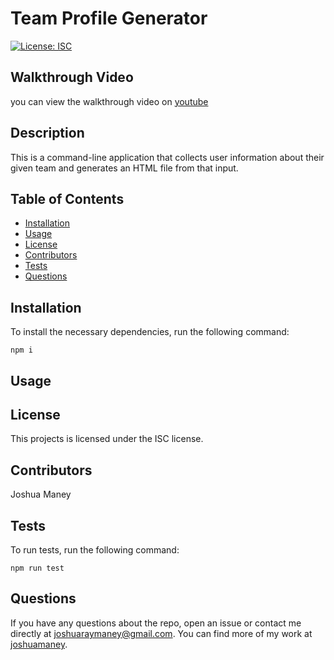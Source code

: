 # Team Profile Generator

  [![License: ISC](https://img.shields.io/badge/License-ISC-blue.svg)](https://opensource.org/licenses/ISC)

  ## Walkthrough Video
    
  you can view the walkthrough video on [youtube](https://youtu.be/89x8hjfGN-M)

  ## Description

  This is a command-line application that collects user information about their given team and generates an HTML file from that input.

  ## Table of Contents

  * [Installation](##-installation)
  * [Usage](##-usage)
  * [License](##-license)
  * [Contributors](##-contributors)
  * [Tests](##-tests)
  * [Questions](##-questions)

  ## Installation

  To install the necessary dependencies, run the following command:
  ```
  npm i
  ```

  ## Usage

  ## License

  This projects is licensed under the ISC license.

  ## Contributors

  Joshua Maney

  ## Tests

  To run tests, run the following command:
  ```
  npm run test
  ```

  ## Questions

  If you have any questions about the repo, open an issue or contact me directly at [joshuaraymaney@gmail.com](mailto:joshuaraymaney@gmail.com). You can find more of my work at [joshuamaney](https://www.github.com/joshuamaney).


  